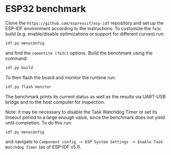 # ESP32 benchmark

Clone the `https://github.com/espressif/esp-idf` repository and set up the ESP-IDF environment according to the instructions. To customize the `fe3c` build (e.g. enable/disable optimizations or support for different curves) run:

```bash
idf.py menuconfig
```

and find the `cementite (fe3c)` options. Build the benchmark using the command:

```bash
idf.py build
```

To then flash the board and monitor the runtime run:

```bash
idf.py flash monitor
```

The benchmark prints its current status as well as the results via UART-USB bridge and to the host computer for inspection.

Note: it may be necessary to disable the Task Watchdog Timer or set its timeout period to a large enough value, since the benchmark does not yield until completion. To do this run:

```bash
idf.py menuconfig
```

and navigate to `Component config -> ESP System Settings -> Enable Task Watchdog Timer` (as of ESP-IDF v5.1).
